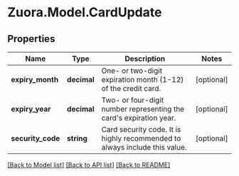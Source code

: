 
# Zuora.Model.CardUpdate

## Properties

Name | Type | Description | Notes
------------ | ------------- | ------------- | -------------
**expiry_month** | **decimal** | One- or two-digit expiration month (1-12) of the credit card. | [optional] 
**expiry_year** | **decimal** | Two- or four-digit number representing the card&#39;s expiration year. | [optional] 
**security_code** | **string** | Card security code. It is highly recommended to always include this value. | [optional] 

[[Back to Model list]](../README.md#documentation-for-models)
[[Back to API list]](../README.md#documentation-for-api-endpoints)
[[Back to README]](../README.md)

